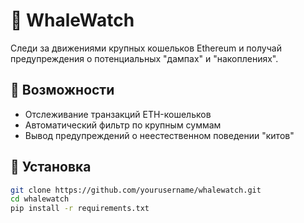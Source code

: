 # 🐋 WhaleWatch

Следи за движениями крупных кошельков Ethereum и получай предупреждения о потенциальных "дампах" и "накоплениях".

## 🚀 Возможности
- Отслеживание транзакций ETH-кошельков
- Автоматический фильтр по крупным суммам
- Вывод предупреждений о неестественном поведении "китов"

## 🔧 Установка

```bash
git clone https://github.com/yourusername/whalewatch.git
cd whalewatch
pip install -r requirements.txt
